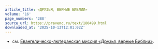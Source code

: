 ```yaml
---
article_title: «ДРУЗЬЯ, ВЕРНЫЕ БИБЛИИ»
volume: '16'
page_numbers: '288'
source_url: https://pravenc.ru/text/180499.html
downloaded_at: '2025-10-13T12:01:02Z'
---
```


- см. [Евангелическо-лютеранская миссия «Друзья, верные Библии»](<https://pravenc.ru/text/Евангелическо-лютеранская миссия  Друзья  верные Библии .html>).
